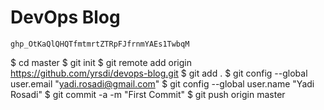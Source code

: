 # DevOps Blog

`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`

$ cd master
$ git init
$ git remote add origin https://github.com/yrsdi/devops-blog.git
$ git add .
$ git config --global user.email "yadi.rosadi@gmail.com"
$ git config --global user.name "Yadi Rosadi"
$ git commit -a -m "First Commit"
$ git push origin master
```
